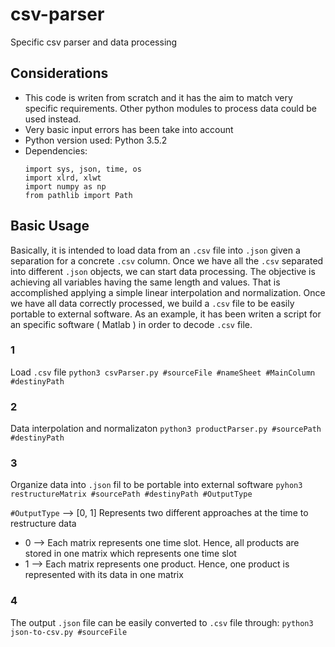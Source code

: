 # csv-parser
Specific csv parser and data processing

## Considerations
- This code is writen from scratch and it has the aim to match very specific requirements. Other python modules to process data could be used instead.
- Very basic input errors has been take into account
- Python version used: Python 3.5.2
- Dependencies:
  ```
  import sys, json, time, os
  import xlrd, xlwt
  import numpy as np
  from pathlib import Path
  ```
## Basic Usage
Basically, it is intended to load data from an `.csv` file into `.json` given a separation for a concrete `.csv` column. Once we have all the `.csv` separated into different `.json` objects, we can start data processing.
The objective is achieving all variables having the same length and values. That is accomplished applying a simple linear interpolation and normalization. Once we have all data correctly processed, we build a `.csv` file to be easily portable to external software.
As an example, it has been writen a script for an specific software ( Matlab ) in order to decode `.csv` file.

### 1
Load `.csv` file
`python3 csvParser.py #sourceFile #nameSheet #MainColumn #destinyPath`

### 2
Data interpolation and normalizaton
`python3 productParser.py #sourcePath #destinyPath`

### 3
Organize data into `.json` fil to be portable into external software
`pyhon3 restructureMatrix #sourcePath #destinyPath #OutputType`

`#OutputType` --> [0, 1]
Represents two different approaches at the time to restructure data
- 0 --> Each matrix represents one time slot. Hence, all products are stored in one matrix which represents one time slot
- 1 --> Each matrix represents one product. Hence, one product is represented with its data in one matrix

### 4
The output `.json` file can be easily converted to `.csv` file through:
`python3 json-to-csv.py #sourceFile`


